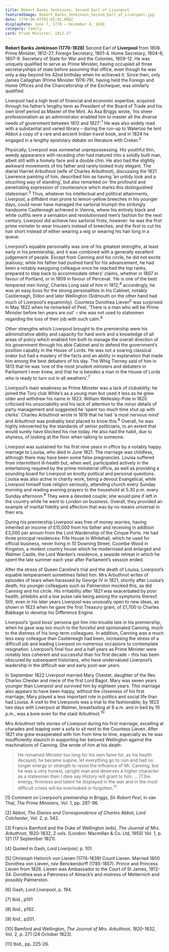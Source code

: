```yaml
---
title: Robert Banks Jenkinson, Second Earl of Liverpool
featuredImage: Robert_Banks_Jenkinson_Second_Earl_of_Liverpool.jpg
date: 1770-06-07T01:01:01.000Z
displayDate: June 7, 1770 – December 4, 1828
category: family
card: Prime Minister, 1812-27
---
```


**Robert Banks Jenkinson (1770-1828)** Second Earl of **Liverpool** from 1808. Prime Minister, 1812-27. Foreign Secretary, 1801-4. Home Secretary, 1804-6, 1807-9. Secretary of State for War and the Colonies, 1809-12. He was uniquely qualified to serve as Prime Minister, having occupied all three secretaryships of state before assuming that office, even though he was only a day beyond his 42nd birthday when he achieved it. Since then, only James Callaghan (Prime Minister 1976-79), having held the Foreign and Home Offices and the Chancellorship of the Exchequer, was similarly qualified.

Liverpool had a high level of financial and economic expertise, acquired through his father’s lengthy term as President of the Board of Trade and his own brief period as Master of the Mint. As Asa Briggs wrote, ‘his sheer professionalism as an administrator enabled him to master all the diverse needs of government between 1812 and 1827’.<sup>1</sup> He was also widely read with a substantial and varied library – during the run-up to Waterloo he lent Abbot a copy of a rare and ancient Indian travel book, and in 1824 he engaged in a lengthy epistolary debate on literature with Croker.<sup>2</sup>

Physically, Liverpool was somewhat unprepossessing. His youthful thin, weedy appearance with receding chin had matured into a solidly built man, albeit still with a homely face and a double chin. He also had the slightly awkward movements of his father and rarely looked truly elegant. The diarist Harriet Arbuthnot (wife of Charles Arbuthnot), discussing the 1821 Lawrence painting of him, described him as having ‘an untidy look and a slouching way of standing’, but also remarked on ‘the profound and penetrating expression of countenance which marks this distinguished statesman’.<sup>3</sup> Thus, whatever his intellectual and political attainments, Liverpool, a diffident man prone to lemon-yellow breeches in his younger days, could never have managed the sartorial triumph the strikingly handsome Castlereagh achieved in Vienna, where his entirely black and white outfits were a sensation and revolutionised men’s fashion for the next century. Liverpool did achieve two sartorial firsts, however: he was the first prime minister to wear trousers instead of breeches; and the first to cut his hair short instead of either wearing a wig or wearing his hair long in a queue.

Liverpool’s equable personality was one of his greatest strengths, at least early in his premiership, and it was combined with a generally excellent judgement of people. Except from Canning and his circle, he did not excite jealousy; while his father had pushed hard for his advancement, he had been a notably easygoing colleague once he reached the top ranks, prepared to step back to accommodate others’ claims, whether in 1807 in favour of Portland, or in 1809 in favour of Perceval. ‘He is one of the best tempered men living’, Charles Long said of him in 1812;<sup>4</sup> accordingly, he was an easy boss for the strong personalities in his Cabinet, notably Castlereagh, Eldon and later Wellington (Sidmouth on the other hand had much of Liverpool’s equanimity). Countess Dorothea Lieven<sup>5</sup> was surprised in May 1822 when he remarked of Peel, ‘There is a man who will be Prime Minister before ten years are out’ – she was not used to statesmen regarding the loss of their job with such calm.<sup>6</sup>

Other strengths which Liverpool brought to the premiership were his administrative ability and capacity for hard work and a knowledge of all areas of policy which enabled him both to manage the overall direction of his government through his able Cabinet and to defend the government’s position capably in the House of Lords. He was not a soaring classical orator but had a mastery of the facts and an ability in explanation that made him among the best debaters of his day. The Whig Tierney said of him in 1813 that he was ‘one of the most prudent ministers and debaters in Parliament I ever knew, and that he is besides a man in the House of Lords who is ready to turn out in all weathers’.<sup>7</sup>

Liverpool’s main weakness as Prime Minister was a lack of clubability; he joined the Tory club White’s as a young man but used it less as he grew older and withdrew his name in 1823. William Wellesley-Pole in 1820 criticised his unsociability and his lack of attention to the minor details of party management and suggested he ‘spent too much time shut up with clerks’. Charles Arbuthnot wrote in 1819 that he had ‘a most nervous mind’ and Arbuthnot was probably best placed to know this.<sup>8</sup> Overall, he was highly introverted by the standards of senior politicians, to an extent that would surely have blocked his rise today. He also had the habit, due to shyness, of looking at the floor when talking to someone.

Liverpool was sustained for his first nine years in office by a notably happy marriage to Louisa, who died in June 1821. The marriage was childless, although there may have been some false pregnancies. Louisa suffered from intermittent ill-health but, when well, participated actively in the entertaining required by the prime ministerial office, as well as providing a sounding board for Liverpool on knotty political and personal questions. Louisa was also active in charity work, being a devout Evangelical, while Liverpool himself took religion seriously, attending church every Sunday morning and reading evening prayers to the household at 5.30 p.m. every Sunday afternoon.<sup>9</sup> They were a devoted couple; she would pine if left in the country while he went to London on business. Overall, they provided an example of marital fidelity and affection that was by no means universal in their era.

During his premiership Liverpool was free of money worries, having inherited an income of £15,000 from his father and receiving in addition £3,000 per annum from the Lord Wardenship of the Cinque Ports. He had three principal residences: Fife House in Whitehall, which he used for official business, never living in 10 Downing Street; Coombe Wood in Kingston, a modest country house which he modernised and enlarged and Walmer Castle, the Lord Warden’s residence, a seaside retreat in which he spent the late summer each year after Parliament’s session ended.

After the stress of Queen Caroline’s trial and the death of Louisa, Liverpool’s equable temperament sometimes failed him. Mrs Arbuthnot writes of episodes of tears when harassed by George IV in 1821, shortly after Louisa’s death; his younger colleagues such as Palmerston mocked this, as did Canning and his circle. His irritability after 1821 was exacerbated by poor health, phlebitis and a low pulse rate being among the symptoms thereof. Still, even in his later years Liverpool was unusually open to new ideas, as shown in 1823 when he gave the first Treasury grant, of £1,700 to Charles Babbage to develop his Difference Engine.

Liverpool’s ‘good boss’ persona got him into trouble late in his premiership, when he gave way too much to the forceful and opinionated Canning, much to the distress of his long-term colleagues. In addition, Canning was a much less easy colleague than Castlereagh had been, increasing the stress of a difficult job and leading Liverpool on numerous occasions to contemplate resignation. Liverpool’s final four and a half years as Prime Minister were notably less coherent and successful than his first decade – this has been obscured by subsequent historians, who have undervalued Liverpool’s leadership in the difficult war and early post-war years.

In September 1822 Liverpool married Mary Chester, daughter of the Rev. Charles Chester and niece of the first Lord Bagot. Mary was seven years younger than Liverpool and survived him by eighteen years. This marriage also appears to have been happy, without the closeness of his first marriage; Mary played a less important role in politics and social life than had Louisa. A visit to the Liverpools was a trial to the fashionable; by 1823 two days with Liverpool at Walmer, breakfasting at 9 a.m. and in bed by 10 p.m., was a bore even for the staid Arbuthnot.<sup>10</sup>

Mrs Arbuthnot tells stories of Liverpool during his first marriage, excelling at charades and leaping over a sofa to sit next to the Countess Lieven. After 1821 she grew exasperated with him from time to time, especially as he was insufficiently staunch in supporting her beloved Wellington against the machinations of Canning. She wrote of him at his death:

> He remained Minister too long for his own fame for, as his health decayed, he became supine, let everything go to ruin and had no longer energy or strength to resist the influence of Mr. Canning; but he was a very honest, upright man and deserves a higher character as a statesman than I dare say History will grant to him. … [T]he energy, firmness and talent he displayed in the war and in the most difficult crises will be overlooked or forgotten.<sup>11</sup>

\[1] Comment on Liverpool’s premiership in Briggs, _Sir Robert Peel_, in van Thal, _The Prime Ministers_, Vol. 1, pp. 287-96.

\[2] Abbot, _The Diaries and Correspondence of Charles Abbot, Lord Colchester_, Vol. 2, p. 542.

\[3] Francis Bamford and the Duke of Wellington (eds), _The Journal of Mrs. Arbuthnot_, 1820-1832, 2 vols. (London: Macmillan & Co. Ltd, 1950) Vol. 1, p. 121 (17 September 1821).

\[4] Quoted in Gash, _Lord Liverpool_, p. 101.

\[5] Christoph Heinrich von Lieven (1774-1839) Count Lieven. Married 1800 Dorothea von Lieven, _née_ Benckendorff (1785-1857). Prince and Princess Lieven from 1826. Lieven was Ambassador to the Court of St James, 1812-34. Dorothea was a Patroness of Almack’s and mistress of Metternich and possibly Palmerston.

\[6] Gash, _Lord Liverpool_, p. 194.

\[7] Ibid., p101

\[8] Ibid., p192.

\[9] Ibid., p201.

\[10] Bamford and Wellington, _The Journal of Mrs. Arbuthnot, 1820-1832_, Vol. 2, p. 271 (24 October 1823).

\[11] Ibid., pp. 225-26.
